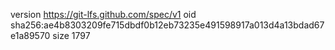 version https://git-lfs.github.com/spec/v1
oid sha256:ae4b8303209fe715dbdf0b12eb73235e491598917a013d4a13bdad67e1a89570
size 1797
